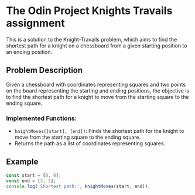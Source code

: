 # The Odin Project Knights Travails assignment

This is a solution to the Knight-Travails problem, which aims to find the shortest path for a knight on a chessboard from a given starting position to an ending position.

## Problem Description

Given a chessboard with coordinates representing squares and two points on the board representing the starting and ending positions, the objective is to find the shortest path for a knight to move from the starting square to the ending square.

### Implemented Functions:

- `knightMoves([start], [end])`: Finds the shortest path for the knight to move from the starting square to the ending square.
- Returns the path as a list of coordinates representing squares.

## Example

```javascript
const start = [0, 0];
const end = [3, 3];
console.log('Shortest path:', knightMoves(start, end));
```

